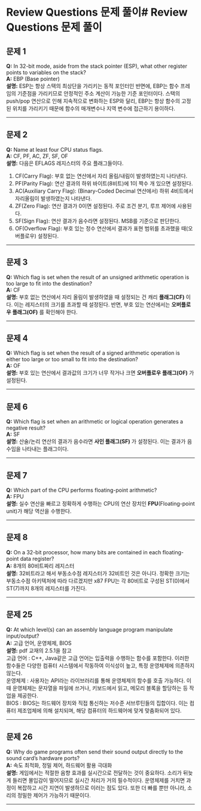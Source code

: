 # Review Questions 문제 풀이# Review Questions 문제 풀이   

## 문제 1  
**Q:** In 32-bit mode, aside from the stack pointer (ESP), what other register points to variables on the stack?   
**A:** EBP (Base pointer)   
**설명:** ESP는 항상 스택의 최상단을 가리키는 동적 포인터인 반면에, EBP는 함수 프레임의 기준점을 가리키므로 안정적인 주소 계산이 가능한 기준 포인터이다. 스택의 push/pop 연산으로 인해 지속적으로 변화하는 ESP와 달리, EBP는 항상 함수의 고정된 위치를 가리키기 때문에 함수의 매개변수나 지역 변수에 접근하기 용이하다.    

---
## 문제 2  
**Q:** Name at least four CPU status flags.   
**A:** CF, PF, AC, ZF, SF, OF   
**설명:** 다음은 EFLAGS 레지스터의 주요 플래그들이다.   
1. CF(Carry Flag): 부호 없는 연산에서 자리 올림/내림이 발생하였는지 나타낸다.    
2. PF(Parity Flag): 연산 결과의 하위 바이트(8비트)에 1이 짝수 개 있으면 설정된다.   
3. AC(Auxiliary Carry Flag): (Binary-Coded Decimal 연산에서) 하위 4비트에서 자리올림이 발생하였는지 나타낸다.  
4. ZF(Zero Flag): 연산 결과가 0이면 설정된다. 주로 조건 분기, 루프 제어에 사용된다.  
5. SF(Sign Flag): 연산 결과가 음수라면 설정된다. MSB를 기준으로 판단한다.   
6. OF(Overflow Flag): 부호 있는 정수 연산에서 결과가 표현 범위를 초과했을 때(오버플로우) 설정된다.  


---
## 문제 3    
**Q:** Which flag is set when the result of an unsigned arithmetic operation is too large to fit into the destination?  
**A:** CF   
**설명:** 부호 없는 연산에서 자리 올림이 발생하였을 때 설정되는 건 캐리 **플래그(CF)** 이다. 이는 레지스터의 크기를 초과할 때 설정된다. 반면, 부호 있는 연산에서는 **오버플로우 플래그(OF)** 를 확인해야 한다.   

---
## 문제 4  
**Q:** Which flag is set when the result of a signed arithmetic operation is either too large or too small to fit into the destination?   
**A:** OF    
**설명:** 부호 있는 연산에서 결과값의 크기가 너무 작거나 크면 **오버플로우 플래그(OF)** 가 설정된다.   

---
## 문제 6  
**Q:** Which flag is set when an arithmetic or logical operation generates a negative result?   
**A:** SF  
**설명:** 산술/논리 연산의 결과가 음수라면 **사인 플래그(SF)** 가 설정된다. 이는 결과가 음수임을 나타내는 플래그이다.   

---
## 문제 7  
**Q:** Which part of the CPU performs floating-point arithmetic?   
**A:** FPU  
**설명:** 실수 연산을 빠르고 정확하게 수행하는 CPU의 연산 장치인 **FPU**(Floating-point unit)가 해당 역산을 수행한다.     

---
## 문제 8  
**Q:** On a 32-bit processor, how many bits are contained in each floating-point data register?   
**A:** 8개의 80비트짜리 레지스터   
**설명:** 32비트라고 해서 부동소수점 레지스터가 32비트인 것은 아니다. 정확한 크기는 부동소수점 아키텍처에 따라 다르겠지만 x87 FPU는 각 80비트로 구성된 ST(0)에서 ST(7)까지 8개의 레지스터를 가진다.   

---
## 문제 25  
**Q:** At which level(s) can an assembly language program manipulate input/output?  
**A:** 고급 언어, 운영체제, BIOS   
**설명:** pdf 교재의 2.5.1을 참고  
고급 언어 : C++, Java같은 고급 언어는 입출력을 수행하는 함수를 포함한다. 이러한 함수들은 다양한 컴퓨터 시스템에서 작동하여 이식성이 높고, 특정 운영체제에 의존하지 않는다.  
운영체제 : 사용자는 API라는 라이브러리를 통해 운영체제의 함수를 호출 가능하다. 이때 운영체제는 문자열을 파일에 쓰거나, 키보드에서 읽고, 메모리 블록을 할당하는 등 작업을 제공한다.  
BIOS : BIOS는 하드웨어 장치와 직접 통신하는 저수준 서브루틴들의 집합이다. 이는 컴퓨터 제조업체에 의해 설치되며, 해당 컴퓨터의 하드웨어에 맞게 맞춤화되어 있다.  

---
## 문제 26    
**Q:** Why do game programs often send their sound output directly to the sound card’s hardware ports?    
**A:** 속도 최적화, 정밀 제어, 하드웨어 활용 극대화  
**설명:** 게임에서는 적절한 음향 효과를 실시간으로 전달하는 것이 중요하다. 소리가 뒤늦게 들리면 몰입감이 떨어지므로 실시간 처리가 거의 필수적이다. 운영체제를 거치면 과정이 복잡하고 시간 지연이 발생하므로 이러는 점도 있다. 또한 더 빠를 뿐만 아니라, 소리의 정밀한 제어가 가능하기 때문이다.   

---
